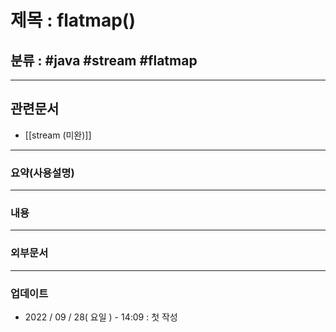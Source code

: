 # 제목 : flatmap()

## 분류 : #java #stream #flatmap

---
## 관련문서
- [[stream (미완)]]

----
### 요약(사용설명)

---
### 내용

----
### 외부문서

----
### 업데이트
-  2022 / 09 / 28( 요일 ) - 14:09 : 첫 작성








